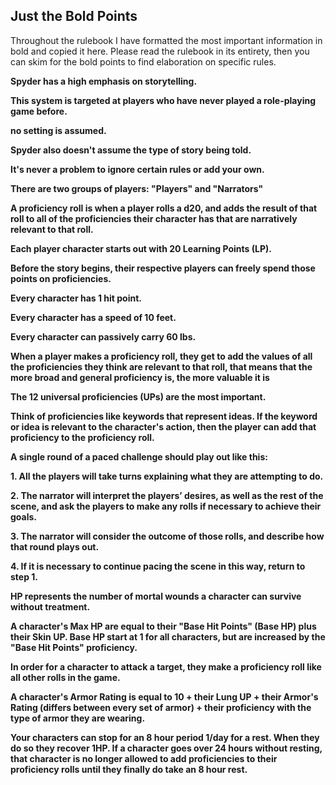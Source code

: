 ## Just the Bold Points
Throughout the rulebook I have formatted the most important information in bold and copied it here. Please read the rulebook in its entirety, then you can skim for the bold points to find elaboration on specific rules.

**Spyder has a high emphasis on storytelling.**

**This system is targeted at players who have never played a role-playing game before.**

**no setting is assumed.**

**Spyder also doesn't assume the type of story being told.**

**It's never a problem to ignore certain rules or add your own.**

**There are two groups of players: "Players" and "Narrators"**

**A proficiency roll is when a player rolls a d20, and adds the result of that roll to all of the proficiencies their character has that are narratively relevant to that roll.**

**Each player character starts out with 20 Learning Points (LP).**

**Before the story begins, their respective players can freely spend those points on proficiencies.**

**Every character has 1 hit point.**

**Every character has a speed of 10 feet.**

**Every character can passively carry 60 lbs.**

**When a player makes a proficiency roll, they get to add the values of all the proficiencies they think are relevant to that roll, that means that the more broad and general proficiency is, the more valuable it is**

**The 12 universal proficiencies (UPs) are the most important.**

**Think of proficiencies like keywords that represent ideas. If the keyword or idea is relevant to the character's action, then the player can add that proficiency to the proficiency roll.**

**A single round of a paced challenge should play out like this:**

**1. All the players will take turns explaining what they are attempting to do.**

**2. The narrator will interpret the players’ desires, as well as the rest of the scene, and ask the players to make any rolls if necessary to achieve their goals.**

**3. The narrator will consider the outcome of those rolls, and describe how that round plays out.**

**4. If it is necessary to continue pacing the scene in this way, return to step 1.**

**HP represents the number of mortal wounds a character can survive without treatment.**

**A character's Max HP are equal to their "Base Hit Points" (Base HP) plus their Skin UP. Base HP start at 1 for all characters, but are increased by the "Base Hit Points" proficiency.**

**In order for a character to attack a target, they make a proficiency roll like all other rolls in the game.**

**A character's Armor Rating is equal to 10 + their Lung UP + their Armor's Rating (differs between every set of armor) + their proficiency with the type of armor they are wearing.**

**Your characters can stop for an 8 hour period 1/day for a rest. When they do so they recover 1HP. If a character goes over 24 hours without resting, that character is no longer allowed to add proficiencies to their proficiency rolls until they finally do take an 8 hour rest.**

